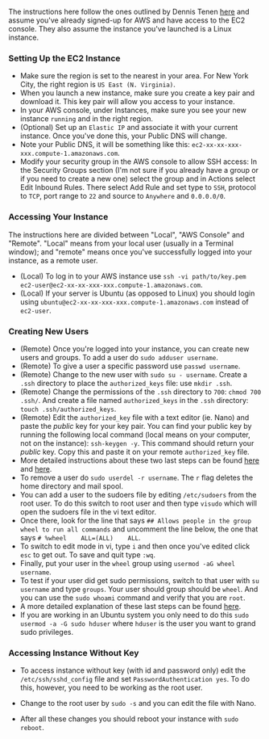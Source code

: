 The instructions here follow the ones outlined by Dennis Tenen [here](https://github.com/xpmethod/dhnotes/wiki/Launching-an-AWS-instance) and assume you've already signed-up for AWS and have access to the EC2 console. They also assume the instance you've launched is a Linux instance.

### Setting Up the EC2 Instance
* Make sure the region is set to the nearest in your area. For New York City, the right region is `US East (N. Virginia)`.
* When you launch a new instance, make sure you create a key pair and download it. This key pair will allow you access to your instance.
* In your AWS console, under Instances, make sure you see your new instance `running` and in the right region.
* (Optional) Set up an `Elastic IP` and associate it with your current instance. Once you've done this, your Public DNS will change.
* Note your Public DNS, it will be something like this: `ec2-xx-xx-xxx-xxx.compute-1.amazonaws.com`.
* Modify your security group in the AWS console to allow SSH access: In the Security Groups section (I'm not sure if you already have a group or if you need to create a new one) select the group and in Actions select Edit Inbound Rules. There select Add Rule and set type to `SSH`, protocol to `TCP`, port range to `22` and source to `Anywhere` and `0.0.0.0/0`.

### Accessing Your Instance
The instructions here are divided between "Local", "AWS Console" and "Remote". "Local" means from your local user (usually in a Terminal window); and "remote" means once you've successfully logged into your instance, as a remote user.
* (Local) To log in to your AWS instance use `ssh -vi path/to/key.pem ec2-user@ec2-xx-xx-xxx-xxx.compute-1.amazonaws.com`.
* (Local) If your server is Ubuntu (as opposed to Linux) you should login using `ubuntu@ec2-xx-xx-xxx-xxx.compute-1.amazonaws.com` instead of `ec2-user`.

### Creating New Users
* (Remote) Once you're logged into your instance, you can create new users and groups. To add a user do `sudo adduser username`.
* (Remote) To give a user a specific password use `passwd username`.
* (Remote) Change to the new user with `sudo su - username`. Create a `.ssh` directory to place the `authorized_keys` file: use `mkdir .ssh`.
* (Remote) Change the permissions of the `.ssh` directory to `700`: `chmod 700 .ssh/`. And create a file named `authorized_keys` in the `.ssh` directory: `touch .ssh/authorized_keys`.
* (Remote) Edit the `authorized_key` file with a text editor (ie. Nano) and paste the _public_ key for your key pair. You can find your public key by running the following local command (local means on your computer, not on the instance): `ssh-keygen -y`. This command should return your _public_ key. Copy this and paste it on your remote `authorized_key` file.
* More detailed instructions about these two last steps can be found [here](https://docs.aws.amazon.com/AWSEC2/latest/UserGuide/managing-users.html) and [here](https://docs.aws.amazon.com/AWSEC2/latest/UserGuide/ec2-key-pairs.html#retrieving-the-public-key).
* To remove a user do `sudo userdel -r username`. The `r` flag deletes the home directory and mail spool.
* You can add a user to the sudoers file by editing `/etc/sudoers` from the root user. To do this switch to root user and then type `visudo` which will open the sudoers file in the vi text editor.
* Once there, look for the line that says `## Allows people in the group wheel to run all commands` and uncomment the line below, the one that says `# %wheel    ALL=(ALL)    ALL`.
* To switch to edit mode in vi, type `i` and then once you've edited click `esc` to get out. To save and quit type `:wq`.
* Finally, put your user in the `wheel` group using `usermod -aG wheel username`.
* To test if your user did get sudo permissions, switch to that user with `su username` and type `groups`. Your user should group should be `wheel`. And you can use the `sudo whoami` command and verify that you are `root`.
* A more detailed explanation of these last steps can be found [here](https://access.redhat.com/documentation/en-US/Red_Hat_Enterprise_Linux_OpenStack_Platform/2/html/Getting_Started_Guide/ch02s03.html).
* If you are working in an Ubuntu system you only need to do this `sudo usermod -a -G sudo hduser` where `hduser` is the user you want to grand sudo privileges.

### Accessing Instance Without Key
* To access instance without key (with id and password only) edit the `/etc/ssh/sshd_config` file and set `PasswordAuthentication yes`. To do this, however, you need to be working as the root user.
* Change to the root user by `sudo -s` and you can edit the file with Nano.

* After all these changes you should reboot your instance with `sudo reboot`.